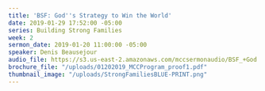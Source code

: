 ```yaml
---
title: 'BSF: God''s Strategy to Win the World'
date: 2019-01-29 17:52:00 -05:00
series: Building Strong Families
week: 2
sermon_date: 2019-01-20 11:00:00 -05:00
speaker: Denis Beausejour
audio_file: https://s3.us-east-2.amazonaws.com/mccsermonaudio/BSF_+God's+Strategy+to+Win+the+World+through+Families.lite.mp3
brochure_file: "/uploads/01202019_MCCProgram_proof1.pdf"
thumbnail_image: "/uploads/StrongFamiliesBLUE-PRINT.png"
---
```


